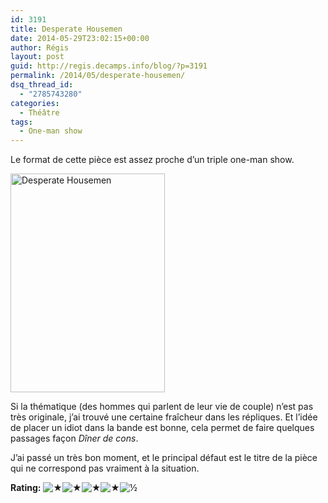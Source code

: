 ```yaml
---
id: 3191
title: Desperate Housemen
date: 2014-05-29T23:02:15+00:00
author: Régis
layout: post
guid: http://regis.decamps.info/blog/?p=3191
permalink: /2014/05/desperate-housemen/
dsq_thread_id:
  - "2785743280"
categories:
  - Théâtre
tags:
  - One-man show
---
```

Le format de cette pièce est assez proche d&rsquo;un triple one-man show.

[<img src="http://regis.decamps.info/blog/wp-content/uploads/2014/06/version-site-housemen-247x350.jpg" alt="Desperate Housemen" width="247" height="350" class="alignright size-medium wp-image-3192" srcset="http://regis.decamps.info/blog/wp-content/uploads/2014/06/version-site-housemen-247x350.jpg 247w, http://regis.decamps.info/blog/wp-content/uploads/2014/06/version-site-housemen-725x1024.jpg 725w, http://regis.decamps.info/blog/wp-content/uploads/2014/06/version-site-housemen-212x300.jpg 212w, http://regis.decamps.info/blog/wp-content/uploads/2014/06/version-site-housemen.jpg 1000w" sizes="(max-width: 247px) 100vw, 247px" />](http://regis.decamps.info/blog/wp-content/uploads/2014/06/version-site-housemen.jpg)

Si la thématique (des hommes qui parlent de leur vie de couple) n&rsquo;est pas très originale, j&rsquo;ai trouvé une certaine fraîcheur dans les répliques. Et l&rsquo;idée de placer un idiot dans la bande est bonne, cela permet de faire quelques passages façon _Dîner de cons_.

J&rsquo;ai passé un très bon moment, et le principal défaut est le titre de la pièce qui ne correspond pas vraiment à la situation.

**Rating:**&nbsp;![&#9733;](http://regis.decamps.info/blog/wp-content/plugins/xavins-review-ratings/default/star.png "4.5/5")![&#9733;](http://regis.decamps.info/blog/wp-content/plugins/xavins-review-ratings/default/star.png "4.5/5")![&#9733;](http://regis.decamps.info/blog/wp-content/plugins/xavins-review-ratings/default/star.png "4.5/5")![&#9733;](http://regis.decamps.info/blog/wp-content/plugins/xavins-review-ratings/default/star.png "4.5/5")![&frac12;](http://regis.decamps.info/blog/wp-content/plugins/xavins-review-ratings/default/half_star.png "4.5/5")&nbsp;